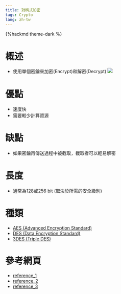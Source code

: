 ```yaml
---
title: 對稱式加密
tags: Crypto
lang: zh-tw
---
```


{%hackmd theme-dark %}

# 概述
- 使用單個密鑰來加密(Encrypt)和解密(Decrypt)
    ![](https://i.imgur.com/cvjcQHr.png)

# 優點
- 速度快
- 需要較少計算資源

# 缺點
- 如果密鑰再傳送過程中被截取，截取者可以輕易解密

# 長度
- 通常為128或256 bit (取決於所需的安全級別)

# 種類
- [AES (Advanced Encryption Standard)](https://github.com/hehank/CTF_Practice/tree/main/Crypto/%E5%B0%8D%E7%A8%B1%E5%BC%8F/AES)
- [DES (Data Encryption Standard)]()
- [3DES (Triple DES)]()

# 參考網頁
- [reference_1](https://academy.binance.com/zt/articles/symmetric-vs-asymmetric-encryption)
- [reference_2](https://medium.com/@RiverChan/%E5%9F%BA%E7%A4%8E%E5%AF%86%E7%A2%BC%E5%AD%B8-%E5%B0%8D%E7%A8%B1%E5%BC%8F%E8%88%87%E9%9D%9E%E5%B0%8D%E7%A8%B1%E5%BC%8F%E5%8A%A0%E5%AF%86%E6%8A%80%E8%A1%93-de25fd5fa537)
- [reference_3](https://www.itread01.com/content/1544153222.html)